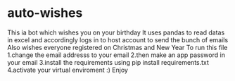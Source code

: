 # auto-wishes
This ia bot which wishes you on your birthday 
It uses pandas to read datas in excel and accordingly logs in to host account to send the bunch of emails
Also wishes everyone registered on Christmas and New Year 
To run this file 
1.change the email addresss to your email
2.then make an app password in your email
3.install the requirements using pip install requirements.txt
4.activate your virtual enviroment
 :)
 Enjoy
 
